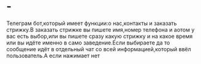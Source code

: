 # -
Телеграм бот,который имеет функции:о нас,контакты и заказать стрижку.В заказать стрижке вы пишете имя,номер телефона и аотом у вас есть выбор,или вы пишете сразу какую стрижку и на какое время или вы идёте именно в само заведение.Если выбираете да то сообщение идёт в отдельный чат со всей информацией,который ввёл пользователь.А если нажимает нет 
